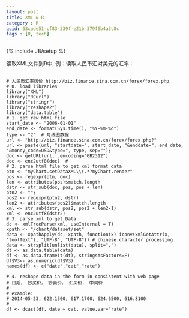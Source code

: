 ```yaml
---
layout: post
title: XML & R
category : R
guid: 63cade51-cf83-339f-e21b-379f6b4a3c8c
tags : [R, tech]
---
```

{% include JB/setup %}

读取XML文件到R中, 例：读取人民币汇对美元的汇率：

<pre>
<code class="R">
# 人民币汇率牌价 http://biz.finance.sina.com.cn/forex/forex.php
# 0. load libraries
library("XML")
library("RCurl")
library("stringr")
library("reshape2")
library("data.table")
# 1. get raw html file
start_date <- "2006-01-01"
end_date <- format(Sys.time(), "%Y-%m-%d")
type <- "2"  # 月线图数据
url <- "http://biz.finance.sina.com.cn/forex/forex.php?"
url <- paste(url, "startdate=", start_date, "&enddate=", end_date, "&money_code=USD&type=", type, sep="");
doc <- getURL(url, .encoding="GB2312")
doc <- enc2utf8(doc)  # 
# 2. parse html file to get xml format data
ptn <- "myChart.setDataXML\\(.*?myChart.render" 
pos <- regexpr(ptn, doc)
len <- attributes(pos)$match.length
dstr <- str_sub(doc, pos, pos + len) 
ptn2 <- "<chart.*/chart>";
pos2 <- regexpr(ptn2, dstr)
len2 <- attributes(pos2)$match.length
xml <- str_sub(dstr, pos2, pos2 + len2-1)
xml <- enc2utf8(dstr2)
# 3. parse xml to get Data
dc <- xmlTreeParse(xml, useInternal = T)
xpath <- "/chart/dataset/set"
data <- xpathApply(dc, xpath, function(x) iconv(xmlGetAttr(x, "toolText"), "UTF-8", "UTF-8")) # chinese character processing
data <- strsplit(unlist(data), split=",")
dt <- as.data.table(data)
df <- as.data.frame(t(dt), stringsAsFactors=F)
df$V3<- as.numeric(df$V3)
names(df) <- c("date","cat","rate")
 
# 4. reshape data in the form in consistent with web page
# 日期， 钞买价， 钞卖价， 汇买价， 中间价
# 
# example:
# 2014-05-23, 622.1500, 617.1700, 624.6500, 616.8100
# 
df <- dcast(df, date ~ cat, value.var="rate")

</code>
</pre>